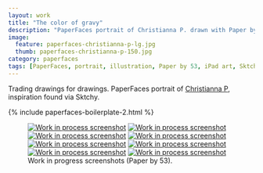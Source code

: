 ```yaml
---
layout: work
title: "The color of gravy"
description: "PaperFaces portrait of Christianna P. drawn with Paper by 53 on an iPad."
image: 
  feature: paperfaces-christianna-p-lg.jpg
  thumb: paperfaces-christianna-p-150.jpg
category: paperfaces
tags: [PaperFaces, portrait, illustration, Paper by 53, iPad art, Sktchy]
---
```


Trading drawings for drawings. PaperFaces portrait of <a href="http://sktchy.com/wkGeKD" target="_blank">Christianna P</a>, inspiration found via Sktchy.

{% include paperfaces-boilerplate-2.html %}

<figure class="half">
	<a href="{{ site.url }}/images/paperfaces-christianna-p-process-1-lg.jpg"><img src="{{ site.url }}/images/paperfaces-christianna-p-process-1-600.jpg" alt="Work in process screenshot"></a>
	<a href="{{ site.url }}/images/paperfaces-christianna-p-process-2-lg.jpg"><img src="{{ site.url }}/images/paperfaces-christianna-p-process-2-600.jpg" alt="Work in process screenshot"></a>
	<a href="{{ site.url }}/images/paperfaces-christianna-p-process-3-lg.jpg"><img src="{{ site.url }}/images/paperfaces-christianna-p-process-3-600.jpg" alt="Work in process screenshot"></a>
	<a href="{{ site.url }}/images/paperfaces-christianna-p-process-4-lg.jpg"><img src="{{ site.url }}/images/paperfaces-christianna-p-process-4-600.jpg" alt="Work in process screenshot"></a>
	<a href="{{ site.url }}/images/paperfaces-christianna-p-process-5-lg.jpg"><img src="{{ site.url }}/images/paperfaces-christianna-p-process-5-600.jpg" alt="Work in process screenshot"></a>
	<a href="{{ site.url }}/images/paperfaces-christianna-p-process-6-lg.jpg"><img src="{{ site.url }}/images/paperfaces-christianna-p-process-6-600.jpg" alt="Work in process screenshot"></a>
	<a href="{{ site.url }}/images/paperfaces-christianna-p-process-7-lg.jpg"><img src="{{ site.url }}/images/paperfaces-christianna-p-process-7-600.jpg" alt="Work in process screenshot"></a>
	<a href="{{ site.url }}/images/paperfaces-christianna-p-process-8-lg.jpg"><img src="{{ site.url }}/images/paperfaces-christianna-p-process-8-600.jpg" alt="Work in process screenshot"></a>
	<figcaption>Work in progress screenshots (Paper by 53).</figcaption>
</figure>